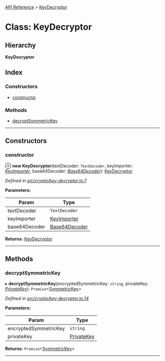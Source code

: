 [API Reference](../README.md) > [KeyDecryptor](../classes/keydecryptor.md)

# Class: KeyDecryptor

## Hierarchy

**KeyDecryptor**

## Index

### Constructors

* [constructor](keydecryptor.md#constructor)

### Methods

* [decryptSymmetricKey](keydecryptor.md#decryptsymmetrickey)

---

## Constructors

<a id="constructor"></a>

###  constructor

⊕ **new KeyDecryptor**(textDecoder: *`TextDecoder`*, keyImporter: *[KeyImporter](keyimporter.md)*, base64Decoder: *[Base64Decoder](base64decoder.md)*): [KeyDecryptor](keydecryptor.md)

*Defined in [src/crypto/key-decryptor.ts:7](https://github.com/repux/repux-lib/blob/dcfa8fe/src/crypto/key-decryptor.ts#L7)*

**Parameters:**

| Param | Type |
| ------ | ------ |
| textDecoder | `TextDecoder` |
| keyImporter | [KeyImporter](keyimporter.md) |
| base64Decoder | [Base64Decoder](base64decoder.md) |

**Returns:** [KeyDecryptor](keydecryptor.md)

___

## Methods

<a id="decryptsymmetrickey"></a>

###  decryptSymmetricKey

▸ **decryptSymmetricKey**(encryptedSymmetricKey: *`string`*, privateKey: *[PrivateKey](../interfaces/privatekey.md)*): `Promise`<[SymmetricKey](../interfaces/symmetrickey.md)>

*Defined in [src/crypto/key-decryptor.ts:14](https://github.com/repux/repux-lib/blob/dcfa8fe/src/crypto/key-decryptor.ts#L14)*

**Parameters:**

| Param | Type |
| ------ | ------ |
| encryptedSymmetricKey | `string` |
| privateKey | [PrivateKey](../interfaces/privatekey.md) |

**Returns:** `Promise`<[SymmetricKey](../interfaces/symmetrickey.md)>

___

